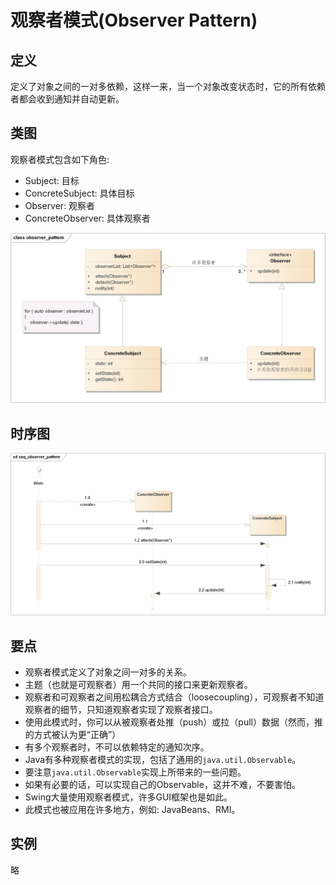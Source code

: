 # 观察者模式(Observer Pattern)

## 定义

定义了对象之间的一对多依赖，这样一来，当一个对象改变状态时，它的所有依赖者都会收到通知并自动更新。

## 类图

观察者模式包含如下角色:

-   Subject: 目标
-   ConcreteSubject: 具体目标
-   Observer: 观察者
-   ConcreteObserver: 具体观察者

![image](../../_static/02_observer_pattern.jpg)

## 时序图

![image](../../_static/02_seq_observer_pattern.jpg)

## 要点

-   观察者模式定义了对象之间一对多的关系。
-   主题（也就是可观察者）用一个共同的接口来更新观察者。
-   观察者和可观察者之间用松耦合方式结合（loosecoupling），可观察者不知道观察者的细节，只知道观察者实现了观察者接口。
-   使用此模式时，你可以从被观察者处推（push）或拉（pull）数据（然而，推的方式被认为更“正确”）
-   有多个观察者时，不可以依赖特定的通知次序。
-   Java有多种观察者模式的实现，包括了通用的`java.util.Observable`。
-   要注意`java.util.Observable`实现上所带来的一些问题。
-   如果有必要的话，可以实现自己的Observable，这并不难，不要害怕。
-   Swing大量使用观察者模式，许多GUI框架也是如此。
-   此模式也被应用在许多地方，例如: JavaBeans、RMI。

## 实例

略
